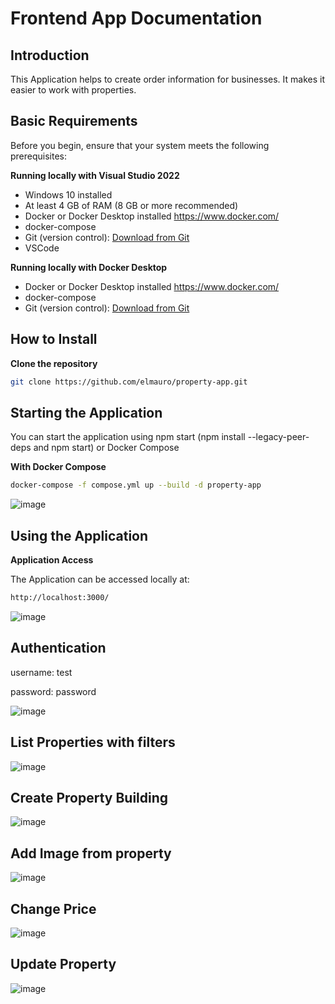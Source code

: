 # Frontend App Documentation

## Introduction

This Application helps to create order information for businesses. It makes it easier to work with properties.

## Basic Requirements

Before you begin, ensure that your system meets the following prerequisites:

**Running locally with Visual Studio 2022**
- Windows 10 installed
- At least 4 GB of RAM (8 GB or more recommended)
- Docker or Docker Desktop installed https://www.docker.com/
- docker-compose
- Git (version control): [Download from Git](https://git-scm.com/)
- VSCode

**Running locally with Docker Desktop**
- Docker or Docker Desktop installed https://www.docker.com/
- docker-compose
- Git (version control): [Download from Git](https://git-scm.com/)

## How to Install

**Clone the repository**
```sh
git clone https://github.com/elmauro/property-app.git
```

## Starting the Application

You can start the application using npm start (npm install --legacy-peer-deps and npm start)  or Docker Compose

**With Docker Compose**

```sh
docker-compose -f compose.yml up --build -d property-app
```

![image](https://github.com/user-attachments/assets/6760616b-62fe-465f-80c9-354d83fc4ea5)


## Using the Application

**Application Access**

The Application can be accessed locally at:

```sh
http://localhost:3000/
```

![image](https://github.com/user-attachments/assets/6e825194-ac49-41e1-bf59-5e82a2f67d80)


## Authentication

username: test

password: password


![image](https://github.com/user-attachments/assets/bbf04516-5e4c-4211-b891-c3cb4e56e3ac)


## List Properties with filters

![image](https://github.com/user-attachments/assets/b50698ea-eb06-4a3c-b994-b1d3319b9f51)


## Create Property Building

![image](https://github.com/user-attachments/assets/9ccf55bf-80da-4cf6-b04e-b23e5dc54f7c)


## Add Image from property

![image](https://github.com/user-attachments/assets/d0f59ccb-6c07-46b6-9975-b046d59d5473)


## Change Price

![image](https://github.com/user-attachments/assets/c3d797ae-8c18-437d-972f-06ff4a6af945)


## Update Property

![image](https://github.com/user-attachments/assets/7314af98-1c93-4818-b94f-c8f896a02ac8)




